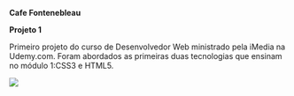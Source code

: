 **Cafe Fontenebleau**

**Projeto 1**

Primeiro projeto do curso de Desenvolvedor Web ministrado pela iMedia na Udemy.com.
Foram abordados as primeiras duas tecnologias que ensinam no módulo 1:CSS3 e HTML5.

![](https://media-exp1.licdn.com/dms/image/C4D22AQH2tZY8xNqt_g/feedshare-shrink_2048_1536/0?e=1594857600&v=beta&t=S3T4iArbKCi9-GIhm0b_CFzCkeUCjRGg4VuOuG9QseA)
